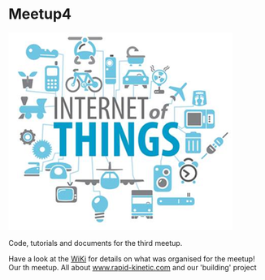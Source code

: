 # Meetup4
![IoT Main Image](https://github.com/SRUK-IoT-Meetup/assets/blob/master/images/iot-main.png)

Code, tutorials and documents for the third meetup.

Have a look at the [WiKi](https://github.com/SRUK-IoT-Meetup/Meetup4/wiki) for details on what was organised for the meetup!
Our th meetup. All about www.rapid-kinetic.com and our 'building' project

